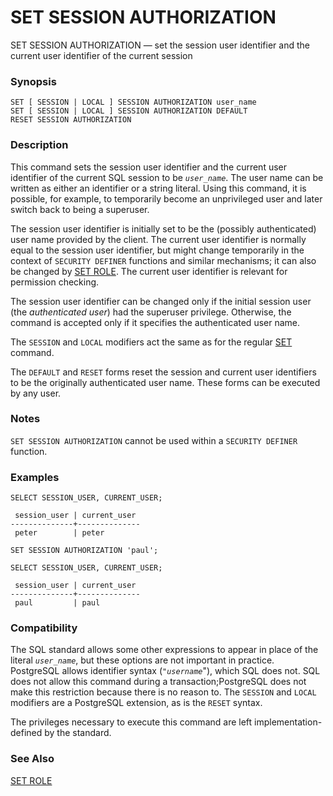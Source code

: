 # SET SESSION AUTHORIZATION

SET SESSION AUTHORIZATION — set the session user identifier and the current user identifier of the current session

### Synopsis

```text
SET [ SESSION | LOCAL ] SESSION AUTHORIZATION user_name
SET [ SESSION | LOCAL ] SESSION AUTHORIZATION DEFAULT
RESET SESSION AUTHORIZATION
```

### Description

This command sets the session user identifier and the current user identifier of the current SQL session to be _`user_name`_. The user name can be written as either an identifier or a string literal. Using this command, it is possible, for example, to temporarily become an unprivileged user and later switch back to being a superuser.

The session user identifier is initially set to be the \(possibly authenticated\) user name provided by the client. The current user identifier is normally equal to the session user identifier, but might change temporarily in the context of `SECURITY DEFINER` functions and similar mechanisms; it can also be changed by [SET ROLE](https://www.postgresql.org/docs/10/static/sql-set-role.html). The current user identifier is relevant for permission checking.

The session user identifier can be changed only if the initial session user \(the _authenticated user_\) had the superuser privilege. Otherwise, the command is accepted only if it specifies the authenticated user name.

The `SESSION` and `LOCAL` modifiers act the same as for the regular [SET](https://www.postgresql.org/docs/10/static/sql-set.html) command.

The `DEFAULT` and `RESET` forms reset the session and current user identifiers to be the originally authenticated user name. These forms can be executed by any user.

### Notes

`SET SESSION AUTHORIZATION` cannot be used within a `SECURITY DEFINER` function.

### Examples

```text
SELECT SESSION_USER, CURRENT_USER;

 session_user | current_user 
--------------+--------------
 peter        | peter

SET SESSION AUTHORIZATION 'paul';

SELECT SESSION_USER, CURRENT_USER;

 session_user | current_user 
--------------+--------------
 paul         | paul
```

### Compatibility

The SQL standard allows some other expressions to appear in place of the literal _`user_name`_, but these options are not important in practice. PostgreSQL allows identifier syntax \(`"`_`username`_"\), which SQL does not. SQL does not allow this command during a transaction;PostgreSQL does not make this restriction because there is no reason to. The `SESSION` and `LOCAL` modifiers are a PostgreSQL extension, as is the `RESET` syntax.

The privileges necessary to execute this command are left implementation-defined by the standard.

### See Also

[SET ROLE](set-role.md)

